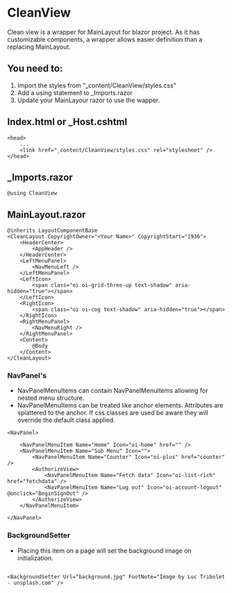 # CleanView
Clean view is a wrapper for MainLayout for blazor project. As it has customizable components, a wrapper allows easier definition than a replacing MainLayout.

## You need to:
1. Import the styles from "_content/CleanView/styles.css"
2. Add a using statement to _Imports.razor
3. Update your MainLayour razor to use the wapper.

## Index.html or _Host.cshtml

```
<head>
    ...
    <link href="_content/CleanView/styles.css" rel="stylesheet" />
</head>

```

## _Imports.razor

```
@using CleanView
```


## MainLayout.razor

```
@inherits LayoutComponentBase
<CleanLayout CopyrightOwner="<Your Name>" CopyrightStart="1936">
    <HeaderCenter>
        <AppHeader />
    </HeaderCenter>
    <LeftMenuPanel>
        <NavMenuLeft />
    </LeftMenuPanel>
    <LeftIcon>
        <span class="oi oi-grid-three-up text-shadow" aria-hidden="true"></span>
    </LeftIcon>
    <RightIcon>
        <span class="oi oi-cog text-shadow" aria-hidden="true"></span>
    </RightIcon>
    <RightMenuPanel>
        <NavMenuRight />
    </RightMenuPanel>
    <Content>
        @Body
    </Content>
</CleanLayout>

```

### NavPanel's 
- NavPanelMenuItems can contain NavPanelMenuItems allowing for nested menu structure.
- NavPanelMenuItems can be treated like anchor elements. Attributes are splattered to the anchor. If css classes are used be aware they will override the default class applied.


```
<NavPanel>

    <NavPanelMenuItem Name="Home" Icon="oi-home" href="" />
    <NavPanelMenuItem Name="Sub Menu" Icon="">
        <NavPanelMenuItem Name="Counter" Icon="oi-plus" href="counter" />
        <AuthorizeView>
            <NavPanelMenuItem Name="Fetch data" Icon="oi-list-rich" href="fetchdata" />
            <NavPanelMenuItem Name="Log out" Icon="oi-account-logout" @onclick="BeginSignOut" />
        </AuthorizeView>
    </NavPanelMenuItem> 
    
</NavPanel>

```

### BackgroundSetter
- Placing this item on a page will set the background image on initialization.

```

<BackgroundSetter Url="background.jpg" FootNote="Image by Luc Tribolet - unsplash.com" />

```